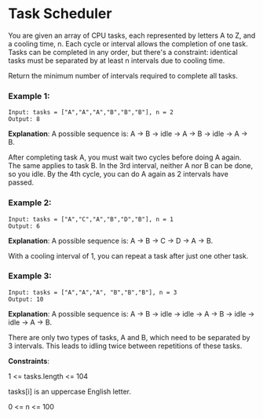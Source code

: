 # Task Scheduler
You are given an array of CPU tasks, each represented by letters A to Z, and a cooling time, n. Each cycle or interval allows the completion of one task. Tasks can be completed in any order, but there's a constraint: identical tasks must be separated by at least n intervals due to cooling time.

​Return the minimum number of intervals required to complete all tasks.

 

### Example 1:
```
Input: tasks = ["A","A","A","B","B","B"], n = 2
Output: 8
````
**Explanation**: A possible sequence is: A -> B -> idle -> A -> B -> idle -> A -> B.

After completing task A, you must wait two cycles before doing A again. The same applies to task B. In the 3rd interval, neither A nor B can be done, so you idle. By the 4th cycle, you can do A again as 2 intervals have passed.

### Example 2:
```
Input: tasks = ["A","C","A","B","D","B"], n = 1
Output: 6
```
**Explanation**: A possible sequence is: A -> B -> C -> D -> A -> B.

With a cooling interval of 1, you can repeat a task after just one other task.

### Example 3:
```
Input: tasks = ["A","A","A", "B","B","B"], n = 3
Output: 10
```
**Explanation**: A possible sequence is: A -> B -> idle -> idle -> A -> B -> idle -> idle -> A -> B.

There are only two types of tasks, A and B, which need to be separated by 3 intervals. This leads to idling twice between repetitions of these tasks.

 

**Constraints**:

1 <= tasks.length <= 104

tasks[i] is an uppercase English letter.

0 <= n <= 100
